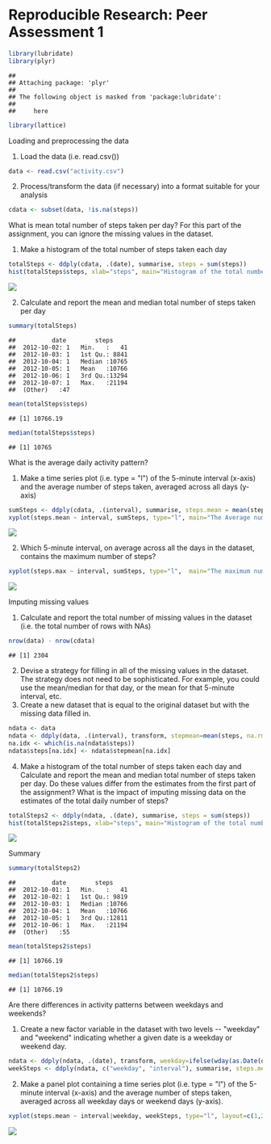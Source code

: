 # Reproducible Research: Peer Assessment 1

```r
library(lubridate)
library(plyr)
```

```
## 
## Attaching package: 'plyr'
## 
## The following object is masked from 'package:lubridate':
## 
##     here
```

```r
library(lattice)
```

Loading and preprocessing the data <br>
1. Load the data (i.e. read.csv())

```r
data <- read.csv("activity.csv")
```

2. Process/transform the data (if necessary) into a format suitable for your analysis

```r
cdata <- subset(data, !is.na(steps))
```

What is mean total number of steps taken per day?
For this part of the assignment, you can ignore the missing values in the dataset.

1. Make a histogram of the total number of steps taken each day

```r
totalSteps <- ddply(cdata, .(date), summarise, steps = sum(steps))
hist(totalSteps$steps, xlab="steps", main="Histogram of the total number of steps")
```

![](PA1_template_files/figure-html/unnamed-chunk-4-1.png) 

2. Calculate and report the mean and median total number of steps taken per day


```r
summary(totalSteps)
```

```
##          date        steps      
##  2012-10-02: 1   Min.   :   41  
##  2012-10-03: 1   1st Qu.: 8841  
##  2012-10-04: 1   Median :10765  
##  2012-10-05: 1   Mean   :10766  
##  2012-10-06: 1   3rd Qu.:13294  
##  2012-10-07: 1   Max.   :21194  
##  (Other)   :47
```

```r
mean(totalSteps$steps)
```

```
## [1] 10766.19
```

```r
median(totalSteps$steps)
```

```
## [1] 10765
```

What is the average daily activity pattern?
1. Make a time series plot (i.e. type = "l") of the 5-minute interval (x-axis) and 
   the average number of steps taken, averaged across all days (y-axis)


```r
sumSteps <- ddply(cdata, .(interval), summarise, steps.mean = mean(steps), steps.max = max(steps))
xyplot(steps.mean ~ interval, sumSteps, type="l", main="The Average number of steps, across all days")
```

![](PA1_template_files/figure-html/unnamed-chunk-6-1.png) 

2. Which 5-minute interval, on average across all the days in the dataset, contains the maximum number of steps?


```r
xyplot(steps.max ~ interval, sumSteps, type="l",  main="The maximum number of steps, across all day")
```

![](PA1_template_files/figure-html/unnamed-chunk-7-1.png) 


Imputing missing values <br>
1. Calculate and report the total number of missing values in the dataset (i.e. the total number of rows with NAs)


```r
nrow(data) - nrow(cdata)
```

```
## [1] 2304
```

2. Devise a strategy for filling in all of the missing values in the dataset. The strategy does not need to be sophisticated. For example, you could use the mean/median for that day, or the mean for that 5-minute interval, etc.
3. Create a new dataset that is equal to the original dataset but with the missing data filled in.


```r
ndata <- data
ndata <- ddply(data, .(interval), transform, stepmean=mean(steps, na.rm=TRUE))
na.idx <- which(is.na(ndata$steps))
ndata$steps[na.idx] <- ndata$stepmean[na.idx]
```

4. Make a histogram of the total number of steps taken each day and Calculate and report the mean and median total number of steps taken per day. Do these values differ from the estimates from the first part of the assignment? What is the impact of imputing missing data on the estimates of the total daily number of steps?


```r
totalSteps2 <- ddply(ndata, .(date), summarise, steps = sum(steps))
hist(totalSteps2$steps, xlab="steps", main="Histogram of the total number of steps (Imputing missing values)")
```

![](PA1_template_files/figure-html/unnamed-chunk-10-1.png) 

Summary

```r
summary(totalSteps2)
```

```
##          date        steps      
##  2012-10-01: 1   Min.   :   41  
##  2012-10-02: 1   1st Qu.: 9819  
##  2012-10-03: 1   Median :10766  
##  2012-10-04: 1   Mean   :10766  
##  2012-10-05: 1   3rd Qu.:12811  
##  2012-10-06: 1   Max.   :21194  
##  (Other)   :55
```

```r
mean(totalSteps2$steps)
```

```
## [1] 10766.19
```

```r
median(totalSteps2$steps)
```

```
## [1] 10766.19
```


Are there differences in activity patterns between weekdays and weekends? <br>
1. Create a new factor variable in the dataset with two levels
   -- "weekday" and "weekend" indicating whether a given date is a weekday or weekend day.


```r
ndata <- ddply(ndata, .(date), transform, weekday=ifelse(wday(as.Date(date)) %% 7 > 1, "weekday", "weekend"))
weekSteps <- ddply(ndata, c("weekday", "interval"), summarise, steps.mean = mean(steps))
```

2. Make a panel plot containing a time series plot (i.e. type = "l") of the 5-minute interval (x-axis) 
   and the average number of steps taken, averaged across all weekday days or weekend days (y-axis). 


```r
xyplot(steps.mean ~ interval|weekday, weekSteps, type="l", layout=c(1,2))
```

![](PA1_template_files/figure-html/unnamed-chunk-13-1.png) 
                         
